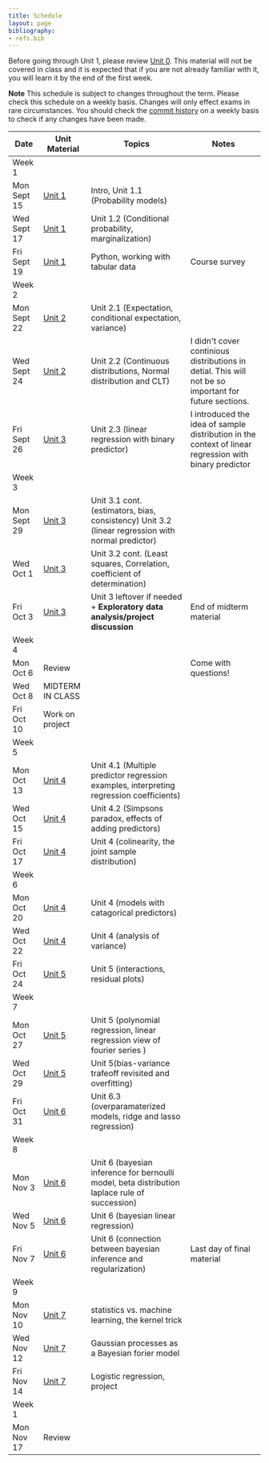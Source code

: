 ```yaml
---
title: Schedule
layout: page
bibliography:
- refs.bib
---
```


Before going through Unit 1, please review [Unit 0](../unit0/index.html). This material will not be covered in class and it is expected that if you are not already familiar with it, you will learn it by the end of the first week.

**Note** This schedule is subject to changes throughout the term. Please check this schedule on a weekly basis. Changes will only effect exams in rare circumstances. You should check the [commit history](https://github.com/elevien/math50_2025/commits/main/) on a weekly basis to check if any changes have been made. 


| Date       | Unit Material       | Topics | Notes |
|------------|------------|--------|-------------|
| Week 1 || | | 
| Mon Sept 15 | [Unit 1](../unit1/index.html) | Intro, Unit 1.1 (Probability models) |  |
| Wed Sept 17 | [Unit 1](../unit1/index.html) | Unit 1.2 (Conditional probability, marginalization) |  |
| Fri Sept 19 | [Unit 1](../unit1/index.html) | Python, working with tabular data | Course survey |
| Week 2 || | | 
| Mon Sept 22 | [Unit 2](../unit2/index.html) | Unit 2.1 (Expectation, conditional expectation, variance) |  |
| Wed Sept 24 | [Unit 2](../unit2/index.html)  | Unit 2.2 (Continuous distributions, Normal distribution and CLT) | I didn't cover continious distributions in detial. This will not be so important for future sections.  |
| Fri Sept 26 | [Unit 3](../unit2/index.html) | Unit 2.3 (linear regression with binary predictor)|  I introduced the idea of sample distribution in the context of linear regression with binary predictor|
| Week 3 || | | 
| Mon Sept 29 | [Unit 3](../unit3/index.html) | Unit 3.1 cont. (estimators, bias, consistency)  Unit 3.2 (linear regression with normal predictor)  |  |
| Wed Oct 1   | [Unit 3](../unit3/index.html) | Unit 3.2 cont. (Least squares, Correlation, coefficient of determination) |  |
| Fri Oct 3   | [Unit 3](../unit3/index.html)| Unit 3 leftover if needed + **Exploratory data analysis/project discussion** | End of midterm material |
| Week 4 || | | 
| Mon Oct 6   | Review | | Come with questions! |
| Wed Oct 8   | MIDTERM IN CLASS |  |  |
| Fri Oct 10  | Work on project |  |  |
| Week 5 || | | 
| Mon Oct 13  | [Unit 4](../unit4/index.html) | Unit 4.1 (Multiple predictor regression examples, interpreting regression coefficients) |  |
| Wed Oct 15  | [Unit 4](../unit4/index.html)| Unit 4.2 (Simpsons paradox, effects of adding predictors)  |  |
| Fri Oct 17  | [Unit 4](../unit4/index.html) | Unit 4 (colinearity, the joint sample distribution) |  |
| Week 6 || | | 
| Mon Oct 20  | [Unit 4](../unit4/index.html) | Unit 4 (models with catagorical predictors) |  |
| Wed Oct 22  | [Unit 4](../unit4/index.html) | Unit 4 (analysis of variance)  |  |
| Fri Oct 24  | [Unit 5](../unit5/index.html) | Unit 5 (interactions, residual plots)  |  | [project]({{ '/project/' | relative_url }}) progress (on canvas)
| Week 7 || | | 
| Mon Oct 27  | [Unit 5](../unit5/index.html) | Unit 5 (polynomial regression, linear regression view of fourier series )  |  |
| Wed Oct 29  | [Unit 5](../unit5/index.html) | Unit 5(bias-variance trafeoff revisited and overfitting)  |  |
| Fri Oct 31  | [Unit 6](../unit6/index.html) | Unit 6.3  (overparamaterized models, ridge and lasso regression) |  |
| Week 8 || | | 
| Mon Nov 3   | [Unit 6](../unit6/index.html) | Unit 6 (bayesian inference for bernoulli model, beta distribution laplace rule of succession) |  |
| Wed Nov 5   | [Unit 6](../unit6/index.html) | Unit 6 (bayesian linear regression) |   |
| Fri Nov 7   | [Unit 6](../unit6/index.html) | Unit 6 (connection between bayesian inference and regularization)| Last day of final material|
| Week 9 || | | 
| Mon Nov 10  | [Unit 7](../unit7/index.html) | statistics vs. machine learning,  the kernel trick|  |
| Wed Nov 12  | [Unit 7](../unit7/index.html) | Gaussian processes as a Bayesian forier model |  |
| Fri Nov 14  | [Unit 7](../unit7/index.html) | Logistic regression, project|  |
| Week 1 || | | 
| Mon Nov 17  | Review | |  |
